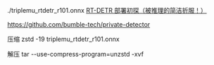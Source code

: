 
./triplemu_rtdetr_r101.onnx
[RT-DETR 部署初探（被推理的简洁折服！）](https://zhuanlan.zhihu.com/p/622940435)

https://github.com/bumble-tech/private-detector

压缩
zstd -19 triplemu_rtdetr_r101.onnx

解压
tar --use-compress-program=unzstd -xvf
